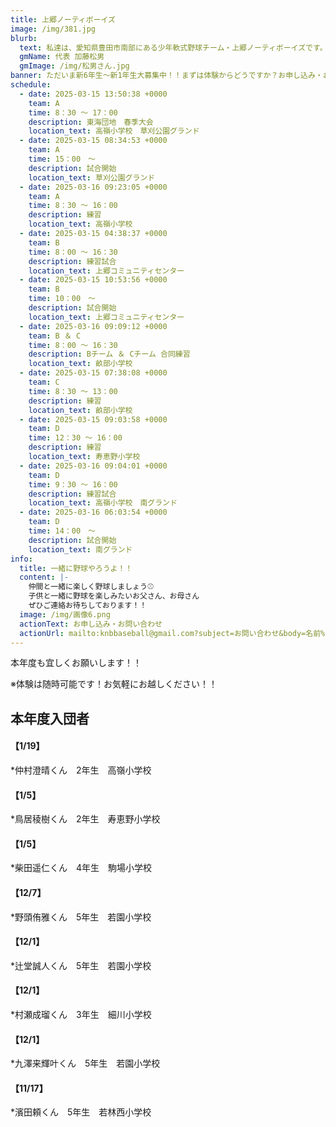 ```yaml
---
title: 上郷ノーティボーイズ
image: /img/381.jpg
blurb:
  text: 私達は、愛知県豊田市南部にある少年軟式野球チーム・上郷ノーティボーイズです。野球を愛する少年・少女達の夢を育み、軟式野球を正しく指導し、体力向上と礼儀を養成します。また、親友同士の友情と交歓の場を与え、規則正しい明朗な少年・少女を育成することを目的としています。
  gmName: 代表 加藤松男
  gmImage: /img/松男さん.jpg
banner: ただいま新6年生～新1年生大募集中！！まずは体験からどうですか？お申し込み・お問い合わせはお気軽にどうぞ！！
schedule:
  - date: 2025-03-15 13:50:38 +0000
    team: A
    time: 8：30 ～ 17：00
    description: 東海団地　春季大会
    location_text: 高嶺小学校　草刈公園グランド
  - date: 2025-03-15 08:34:53 +0000
    team: A
    time: 15：00　～
    description: 試合開始
    location_text: 草刈公園グランド
  - date: 2025-03-16 09:23:05 +0000
    team: A
    time: 8：30 ～ 16：00
    description: 練習
    location_text: 高嶺小学校
  - date: 2025-03-15 04:38:37 +0000
    team: B
    time: 8：00 ～ 16：30
    description: 練習試合
    location_text: 上郷コミュニティセンター
  - date: 2025-03-15 10:53:56 +0000
    team: B
    time: 10：00　～
    description: 試合開始
    location_text: 上郷コミュニティセンター
  - date: 2025-03-16 09:09:12 +0000
    team: B ＆ C
    time: 8：00 ～ 16：30
    description: Bチーム ＆ Cチーム 合同練習
    location_text: 畝部小学校
  - date: 2025-03-15 07:38:08 +0000
    team: C
    time: 8：30 ～ 13：00
    description: 練習
    location_text: 畝部小学校
  - date: 2025-03-15 09:03:58 +0000
    team: D
    time: 12：30 ～ 16：00
    description: 練習
    location_text: 寿恵野小学校
  - date: 2025-03-16 09:04:01 +0000
    team: D
    time: 9：30 ～ 16：00
    description: 練習試合
    location_text: 高嶺小学校　南グランド
  - date: 2025-03-16 06:03:54 +0000
    team: D
    time: 14：00　～
    description: 試合開始
    location_text: 南グランド
info:
  title: 一緒に野球やろうよ！！
  content: |-
    仲間と一緒に楽しく野球しましょう⚾
    子供と一緒に野球を楽しみたいお父さん、お母さん
    ぜひご連絡お待ちしております！！
  image: /img/画像6.png
  actionText: お申し込み・お問い合わせ
  actionUrl: mailto:knbbaseball@gmail.com?subject=お問い合わせ&body=名前%20%3A%0D%0Aふりがな%20%3A%0D%0A電話%20%3A%0D%0A学校名%20%3A%0D%0A学年%20%3A%0D%0Aお問い合せ内容%20%3A（例、体験・見学・入団希望）
---
```

本年度も宜しくお願いします！！


※体験は随時可能です！お気軽にお越しください！！

## 本年度入団者

#### 【1/19】

*仲村澄晴くん　2年生　高嶺小学校

#### 【1/5】

*鳥居稜樹くん　2年生　寿恵野小学校

#### 【1/5】

*柴田遥仁くん　4年生　駒場小学校

#### 【12/7】

*野頭侑雅くん　5年生　若園小学校

#### 【12/1】

*辻堂誠人くん　5年生　若園小学校

#### 【12/1】

*村瀬成瑠くん　3年生　細川小学校

#### 【12/1】

*九澤来輝叶くん　5年生　若園小学校

#### 【11/17】

*濱田頼くん　5年生　若林西小学校